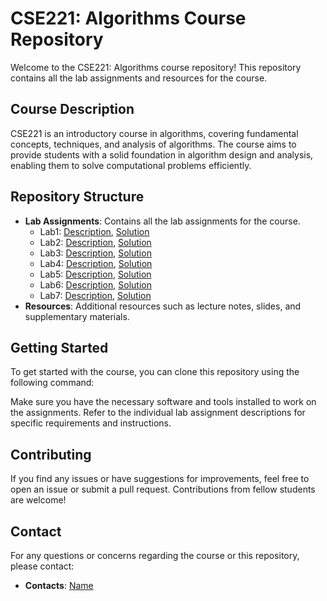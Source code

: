 # CSE221: Algorithms Course Repository

Welcome to the CSE221: Algorithms course repository! This repository contains all the lab assignments and resources for the course.

## Course Description

CSE221 is an introductory course in algorithms, covering fundamental concepts, techniques, and analysis of algorithms. The course aims to provide students with a solid foundation in algorithm design and analysis, enabling them to solve computational problems efficiently.

## Repository Structure

- **Lab Assignments**: Contains all the lab assignments for the course.
  - Lab1: [Description](lab1_description.md), [Solution](lab1_solution/)
  - Lab2: [Description](lab2_description.md), [Solution](lab2_solution/)
  - Lab3: [Description](lab2_description.md), [Solution](lab2_solution/)
  - Lab4: [Description](lab2_description.md), [Solution](lab2_solution/)
  - Lab5: [Description](lab2_description.md), [Solution](lab2_solution/)
  - Lab6: [Description](lab2_description.md), [Solution](lab2_solution/)
  - Lab7: [Description](lab2_description.md), [Solution](lab2_solution/)
- **Resources**: Additional resources such as lecture notes, slides, and supplementary materials.

## Getting Started

To get started with the course, you can clone this repository using the following command:


Make sure you have the necessary software and tools installed to work on the assignments. Refer to the individual lab assignment descriptions for specific requirements and instructions.

## Contributing

If you find any issues or have suggestions for improvements, feel free to open an issue or submit a pull request. Contributions from fellow students are welcome!

## Contact

For any questions or concerns regarding the course or this repository, please contact:

- **Contacts**: [Name](mailto:maherulhassan1@gmail.com)

